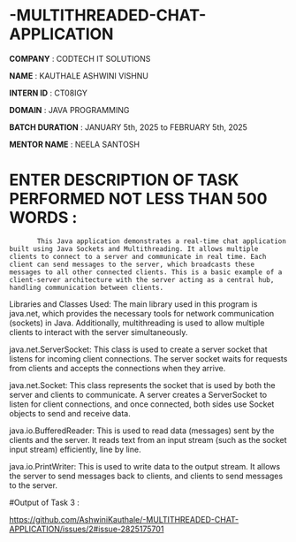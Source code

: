 # -MULTITHREADED-CHAT-APPLICATION

**COMPANY** : CODTECH IT SOLUTIONS

**NAME** : KAUTHALE ASHWINI VISHNU

**INTERN ID** :  CT08IGY

**DOMAIN** : JAVA PROGRAMMING

**BATCH DURATION** : JANUARY 5th, 2025 to FEBRUARY 5th, 2025

**MENTOR NAME** : NEELA SANTOSH

# ENTER DESCRIPTION OF TASK PERFORMED NOT LESS THAN 500 WORDS :

           This Java application demonstrates a real-time chat application built using Java Sockets and Multithreading. It allows multiple clients to connect to a server and communicate in real time. Each client can send messages to the server, which broadcasts these messages to all other connected clients. This is a basic example of a client-server architecture with the server acting as a central hub, handling communication between clients.

Libraries and Classes Used:
The main library used in this program is java.net, which provides the necessary tools for network communication (sockets) in Java. Additionally, multithreading is used to allow multiple clients to interact with the server simultaneously.

java.net.ServerSocket: This class is used to create a server socket that listens for incoming client connections. The server socket waits for requests from clients and accepts the connections when they arrive.

java.net.Socket: This class represents the socket that is used by both the server and clients to communicate. A server creates a ServerSocket to listen for client connections, and once connected, both sides use Socket objects to send and receive data.

java.io.BufferedReader: This is used to read data (messages) sent by the clients and the server. It reads text from an input stream (such as the socket input stream) efficiently, line by line.

java.io.PrintWriter: This is used to write data to the output stream. It allows the server to send messages back to clients, and clients to send messages to the server.


#Output of Task 3 :      

https://github.com/AshwiniKauthale/-MULTITHREADED-CHAT-APPLICATION/issues/2#issue-2825175701
